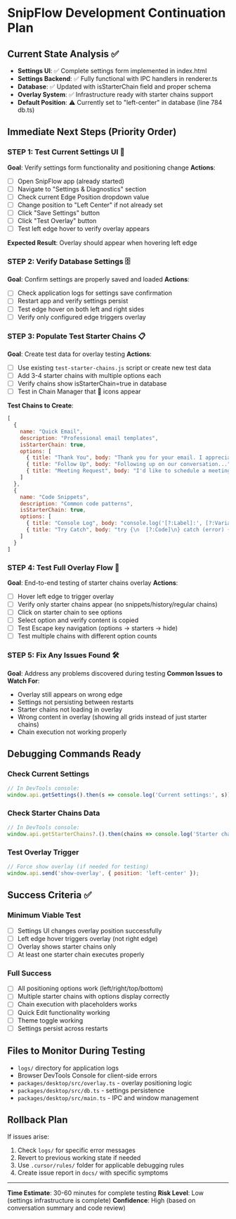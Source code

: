 # SnipFlow Development Continuation Plan

## Current State Analysis ✅
- **Settings UI**: ✅ Complete settings form implemented in index.html
- **Settings Backend**: ✅ Fully functional with IPC handlers in renderer.ts
- **Database**: ✅ Updated with isStarterChain field and proper schema
- **Overlay System**: ✅ Infrastructure ready with starter chains support
- **Default Position**: ⚠️ Currently set to "left-center" in database (line 784 db.ts)

## Immediate Next Steps (Priority Order)

### STEP 1: Test Current Settings UI 🧪
**Goal**: Verify settings form functionality and positioning change
**Actions**:
- [ ] Open SnipFlow app (already started)
- [ ] Navigate to "Settings & Diagnostics" section
- [ ] Check current Edge Position dropdown value
- [ ] Change position to "Left Center" if not already set
- [ ] Click "Save Settings" button
- [ ] Click "Test Overlay" button
- [ ] Test left edge hover to verify overlay appears

**Expected Result**: Overlay should appear when hovering left edge

### STEP 2: Verify Database Settings 🗄️
**Goal**: Confirm settings are properly saved and loaded
**Actions**:
- [ ] Check application logs for settings save confirmation
- [ ] Restart app and verify settings persist
- [ ] Test edge hover on both left and right sides
- [ ] Verify only configured edge triggers overlay

### STEP 3: Populate Test Starter Chains 📋
**Goal**: Create test data for overlay testing
**Actions**:
- [ ] Use existing `test-starter-chains.js` script or create new test data
- [ ] Add 3-4 starter chains with multiple options each
- [ ] Verify chains show isStarterChain=true in database
- [ ] Test in Chain Manager that 🚀 icons appear

**Test Chains to Create**:
```javascript
[
  {
    name: "Quick Email",
    description: "Professional email templates",
    isStarterChain: true,
    options: [
      { title: "Thank You", body: "Thank you for your email. I appreciate..." },
      { title: "Follow Up", body: "Following up on our conversation..." },
      { title: "Meeting Request", body: "I'd like to schedule a meeting..." }
    ]
  },
  {
    name: "Code Snippets", 
    description: "Common code patterns",
    isStarterChain: true,
    options: [
      { title: "Console Log", body: "console.log('[?:Label]:', [?:Variable]);" },
      { title: "Try Catch", body: "try {\n  [?:Code]\n} catch (error) {\n  console.error(error);\n}" }
    ]
  }
]
```

### STEP 4: Test Full Overlay Flow 🚀
**Goal**: End-to-end testing of starter chains overlay
**Actions**:
- [ ] Hover left edge to trigger overlay
- [ ] Verify only starter chains appear (no snippets/history/regular chains)
- [ ] Click on starter chain to see options
- [ ] Select option and verify content is copied
- [ ] Test Escape key navigation (options → starters → hide)
- [ ] Test multiple chains with different option counts

### STEP 5: Fix Any Issues Found 🛠️
**Goal**: Address any problems discovered during testing
**Common Issues to Watch For**:
- Overlay still appears on wrong edge
- Settings not persisting between restarts
- Starter chains not loading in overlay
- Wrong content in overlay (showing all grids instead of just starter chains)
- Chain execution not working properly

## Debugging Commands Ready

### Check Current Settings
```javascript
// In DevTools console:
window.api.getSettings().then(s => console.log('Current settings:', s));
```

### Check Starter Chains Data
```javascript
// In DevTools console:
window.api.getStarterChains?.().then(chains => console.log('Starter chains:', chains));
```

### Test Overlay Trigger
```javascript
// Force show overlay (if needed for testing)
window.api.send('show-overlay', { position: 'left-center' });
```

## Success Criteria ✅

### Minimum Viable Test
- [ ] Settings UI changes overlay position successfully
- [ ] Left edge hover triggers overlay (not right edge)
- [ ] Overlay shows starter chains only
- [ ] At least one starter chain executes properly

### Full Success
- [ ] All positioning options work (left/right/top/bottom)
- [ ] Multiple starter chains with options display correctly
- [ ] Chain execution with placeholders works
- [ ] Quick Edit functionality working
- [ ] Theme toggle working
- [ ] Settings persist across restarts

## Files to Monitor During Testing
- `logs/` directory for application logs
- Browser DevTools Console for client-side errors
- `packages/desktop/src/overlay.ts` - overlay positioning logic
- `packages/desktop/src/db.ts` - settings persistence
- `packages/desktop/src/main.ts` - IPC and window management

## Rollback Plan
If issues arise:
1. Check `logs/` for specific error messages
2. Revert to previous working state if needed
3. Use `.cursor/rules/` folder for applicable debugging rules
4. Create issue report in `docs/` with specific symptoms

---

**Time Estimate**: 30-60 minutes for complete testing
**Risk Level**: Low (settings infrastructure is complete)
**Confidence**: High (based on conversation summary and code review) 